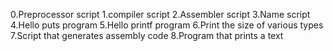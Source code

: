 0.Preprocessor script
1.compiler script
2.Assembler script
3.Name script
4.Hello puts program
5.Hello printf program
6.Print the size of various types
7.Script that generates assembly code
8.Program that prints a text

